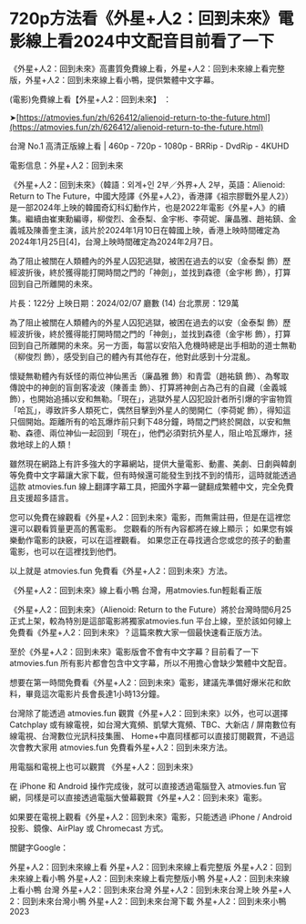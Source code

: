 # 720p方法看《外星+人2：回到未來》電影線上看2024中文配音目前看了一下

《外星+人2：回到未來》高畫質免費線上看，外星+人2：回到未來線上看完整版，外星+人2：回到未來線上看小鴨，提供繁體中文字幕。

(電影)免費線上看【外星+人2：回到未來】 ：

➤[https://atmovies.fun/zh/626412/alienoid-return-to-the-future.html](https://atmovies.fun/zh/626412/alienoid-return-to-the-future.html)

台灣 No.1 高清正版線上看 | 460p - 720p - 1080p - BRRip - DvdRip - 4KUHD


電影信息：外星+人2：回到未來

《外星+人2：回到未來》（韓語：외계+인 2부／外界+人 2부，英語：Alienoid: Return to The Future，中國大陸譯《外星+人2》，香港譯《祖宗膠戰外星人2》）是一部2024年上映的韓國奇幻科幻動作片，也是2022年電影《外星+人》的續集。繼續由崔東勳編導，柳俊烈、金泰梨、金宇彬、李荷妮、廉晶雅、趙祐鎮、金義城及陳善奎主演，該片於2024年1月10日在韓國上映，香港上映時間確定為2024年1月25日[4]，台灣上映時間確定為2024年2月7日。

為了阻止被關在人類體內的外星人囚犯逃獄，被困在過去的以安（金泰梨 飾）歷經波折後，終於獲得能打開時間之門的「神劍」，並找到森德（金宇彬 飾），打算回到自己所離開的未來。

片長：122分 上映日期：2024/02/07 廳數 (14) 台北票房：129萬

為了阻止被關在人類體內的外星人囚犯逃獄，被困在過去的以安（金泰梨 飾）歷經波折後，終於獲得能打開時間之門的「神劍」，並找到森德（金宇彬 飾），打算回到自己所離開的未來。另一方面，每當以安陷入危機時總是出手相助的道士無勒（柳俊烈 飾），感受到自己的體內有其他存在，他對此感到十分混亂。

懷疑無勒體內有妖怪的兩位神仙黑舌（廉晶雅 飾）和青雲（趙祐鎮 飾）、為奪取傳說中的神劍的盲劍客凌波（陳善圭 飾）、打算將神劍占為己有的自藏（金義城 飾），也開始追捕以安和無勒。「現在」，逃獄外星人囚犯設計者所引爆的宇宙物質「哈瓦」，導致許多人類死亡，偶然目擊到外星人的閔開仁（李荷妮 飾），得知這只個開始。距離所有的哈瓦爆炸前只剩下48分鐘，時間之門終於開啟，以安和無勒、森德、兩位神仙一起回到「現在」，他們必須對抗外星人，阻止哈瓦爆炸，拯救地球上的人類！

雖然現在網路上有許多強大的字幕網站，提供大量電影、動畫、美劇、日劇與韓劇等免費中文字幕讓大家下載，但有時候還可能發生到找不到的情形，這時就能透過這款 atmovies.fun 線上翻譯字幕工具，把國外字幕一鍵翻成繁體中文，完全免費且支援超多語言。

您可以免費在線觀看《外星+人2：回到未來》電影，而無需註冊，但是在這裡您還可以觀看質量更高的舊電影。 您觀看的所有內容都將在線上顯示； 如果您有娛樂動作電影的訣竅，可以在這裡觀看。 如果您正在尋找適合您或您的孩子的動畫電影，也可以在這裡找到他們。

以上就是 atmovies.fun 免費看《外星+人2：回到未來》方法。

《外星+人2：回到未來》線上看小鴨 台灣，用atmovies.fun輕鬆看正版

《外星+人2：回到未來》（Alienoid: Return to the Future）將於台灣時間6月25正式上架，較為特別是這部電影將獨家atmovies.fun 平台上線，至於該如何線上免費看《外星+人2：回到未來》？這篇來教大家一個最快速看正版方法。

至於《外星+人2：回到未來》電影版會不會有中文字幕？目前看了一下 atmovies.fun 所有影片都會包含中文字幕，所以不用擔心會缺少繁體中文配音。

想要在第一時間免費看《外星+人2：回到未來》電影，建議先準備好爆米花和飲料，畢竟這次電影片長會長達1小時13分鐘。  

台灣除了能透過 atmovies.fun 觀賞《外星+人2：回到未來》以外，也可以選擇 Catchplay 或有線電視，如台灣大寬頻、凱擘大寬頻、TBC、大新店 / 屏南數位有線電視、台灣數位光訊科技集團、 Home+中嘉同樣都可以直接訂閱觀賞，不過這次會教大家用 atmovies.fun 免費看外星+人2：回到未來方法。

用電腦和電視上也可以觀賞 《外星+人2：回到未來》

在 iPhone 和 Android 操作完成後，就可以直接透過電腦登入 atmovies.fun 官網，同樣是可以直接透過電腦大螢幕觀賞《外星+人2：回到未來》電影。

如果要在電視上觀看《外星+人2：回到未來》電影，只能透過 iPhone / Android 投影、鏡像、AirPlay 或 Chromecast 方式。


關鍵字Google：

外星+人2：回到未來線上看
外星+人2：回到未來線上看完整版
外星+人2：回到未來線上看小鴨
外星+人2：回到未來線上看完整版小鴨
外星+人2：回到未來線上看小鴨 台灣
外星+人2：回到未來台灣
外星+人2：回到未來台灣上映
外星+人2：回到未來台灣小鴨
外星+人2：回到未來台灣下載
外星+人2：回到未來小鴨 2023
